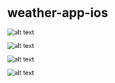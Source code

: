 # weather-app-ios

![alt text](http://thescorekeeper.tk/weatherapp/1.png)

![alt text](http://thescorekeeper.tk/weatherapp/2.png)

![alt text](http://thescorekeeper.tk/weatherapp/3.png)

![alt text](http://thescorekeeper.tk/weatherapp/4.png)
